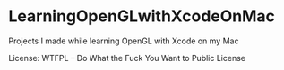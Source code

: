 # LearningOpenGLwithXcodeOnMac
Projects I made while learning OpenGL with Xcode on my Mac

License: WTFPL – Do What the Fuck You Want to Public License

